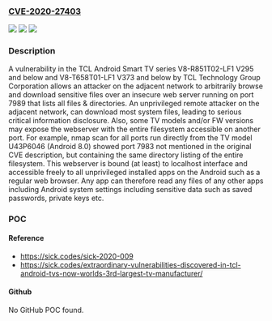 ### [CVE-2020-27403](https://cve.mitre.org/cgi-bin/cvename.cgi?name=CVE-2020-27403)
![](https://img.shields.io/static/v1?label=Product&message=n%2Fa&color=blue)
![](https://img.shields.io/static/v1?label=Version&message=n%2Fa&color=blue)
![](https://img.shields.io/static/v1?label=Vulnerability&message=n%2Fa&color=brighgreen)

### Description

A vulnerability in the TCL Android Smart TV series V8-R851T02-LF1 V295 and below and V8-T658T01-LF1 V373 and below by TCL Technology Group Corporation allows an attacker on the adjacent network to arbitrarily browse and download sensitive files over an insecure web server running on port 7989 that lists all files & directories. An unprivileged remote attacker on the adjacent network, can download most system files, leading to serious critical information disclosure. Also, some TV models and/or FW versions may expose the webserver with the entire filesystem accessible on another port. For example, nmap scan for all ports run directly from the TV model U43P6046 (Android 8.0) showed port 7983 not mentioned in the original CVE description, but containing the same directory listing of the entire filesystem. This webserver is bound (at least) to localhost interface and accessible freely to all unprivileged installed apps on the Android such as a regular web browser. Any app can therefore read any files of any other apps including Android system settings including sensitive data such as saved passwords, private keys etc.

### POC

#### Reference
- https://sick.codes/sick-2020-009
- https://sick.codes/extraordinary-vulnerabilities-discovered-in-tcl-android-tvs-now-worlds-3rd-largest-tv-manufacturer/

#### Github
No GitHub POC found.

